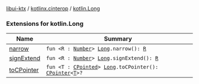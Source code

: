 [libui-ktx](../../index.md) / [kotlinx.cinterop](../index.md) / [kotlin.Long](./index.md)

### Extensions for kotlin.Long

| Name | Summary |
|---|---|
| [narrow](narrow.md) | `fun <R : `[`Number`](https://kotlinlang.org/api/latest/jvm/stdlib/kotlin/-number/index.html)`> `[`Long`](https://kotlinlang.org/api/latest/jvm/stdlib/kotlin/-long/index.html)`.narrow(): `[`R`](narrow.md#R) |
| [signExtend](sign-extend.md) | `fun <R : `[`Number`](https://kotlinlang.org/api/latest/jvm/stdlib/kotlin/-number/index.html)`> `[`Long`](https://kotlinlang.org/api/latest/jvm/stdlib/kotlin/-long/index.html)`.signExtend(): `[`R`](sign-extend.md#R) |
| [toCPointer](to-c-pointer.md) | `fun <T : `[`CPointed`](../-c-pointed/index.md)`> `[`Long`](https://kotlinlang.org/api/latest/jvm/stdlib/kotlin/-long/index.html)`.toCPointer(): `[`CPointer`](../-c-pointer/index.md)`<`[`T`](to-c-pointer.md#T)`>?` |
